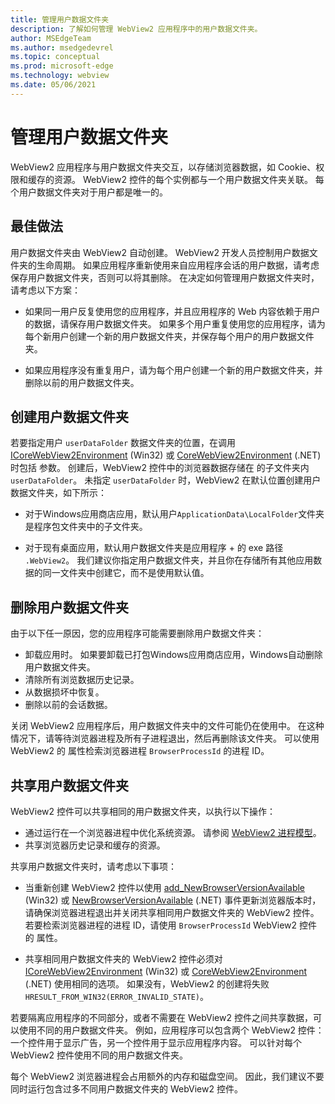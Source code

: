 ```yaml
---
title: 管理用户数据文件夹
description: 了解如何管理 WebView2 应用程序中的用户数据文件夹。
author: MSEdgeTeam
ms.author: msedgedevrel
ms.topic: conceptual
ms.prod: microsoft-edge
ms.technology: webview
ms.date: 05/06/2021
---
```

# <a name="manage-the-user-data-folder"></a>管理用户数据文件夹

WebView2 应用程序与用户数据文件夹交互，以存储浏览器数据，如 Cookie、权限和缓存的资源。  WebView2 控件的每个实例都与一个用户数据文件夹关联。  每个用户数据文件夹对于用户都是唯一的。


<!-- ====================================================================== -->
## <a name="best-practices"></a>最佳做法

用户数据文件夹由 WebView2 自动创建。  WebView2 开发人员控制用户数据文件夹的生命周期。  如果应用程序重新使用来自应用程序会话的用户数据，请考虑保存用户数据文件夹，否则可以将其删除。  在决定如何管理用户数据文件夹时，请考虑以下方案：

*  如果同一用户反复使用您的应用程序，并且应用程序的 Web 内容依赖于用户的数据，请保存用户数据文件夹。  如果多个用户重复使用您的应用程序，请为每个新用户创建一个新的用户数据文件夹，并保存每个用户的用户数据文件夹。

*  如果应用程序没有重复用户，请为每个用户创建一个新的用户数据文件夹，并删除以前的用户数据文件夹。


<!-- ====================================================================== -->
## <a name="create-user-data-folders"></a>创建用户数据文件夹

若要指定用户 `userDataFolder` 数据文件夹的位置，在调用 [ICoreWebView2Environment](/microsoft-edge/webview2/reference/win32/icorewebview2environment) (Win32) 或 [CoreWebView2Environment](/dotnet/api/microsoft.web.webview2.core.corewebview2environment) (.NET) 时包括 参数。  创建后，WebView2 控件中的浏览器数据存储在 的子文件夹内 `userDataFolder`。  未指定 `userDataFolder` 时，WebView2 在默认位置创建用户数据文件夹，如下所示：

*  对于Windows应用商店应用，默认用户`ApplicationData\LocalFolder`文件夹是程序包文件夹中的子文件夹。

*  对于现有桌面应用，默认用户数据文件夹是应用程序 + 的 exe 路径 `.WebView2`。  我们建议你指定用户数据文件夹，并且你在存储所有其他应用数据的同一文件夹中创建它，而不是使用默认值。


<!-- ====================================================================== -->
## <a name="delete-user-data-folders"></a>删除用户数据文件夹

由于以下任一原因，您的应用程序可能需要删除用户数据文件夹：

*  卸载应用时。  如果要卸载已打包Windows应用商店应用，Windows自动删除用户数据文件夹。
*  清除所有浏览数据历史记录。
*  从数据损坏中恢复。
*  删除以前的会话数据。

关闭 WebView2 应用程序后，用户数据文件夹中的文件可能仍在使用中。  在这种情况下，请等待浏览器进程及所有子进程退出，然后再删除该文件夹。  可以使用 WebView2 的 属性检索浏览器进程 `BrowserProcessId` 的进程 ID。


<!-- ====================================================================== -->
## <a name="share-user-data-folders"></a>共享用户数据文件夹

WebView2 控件可以共享相同的用户数据文件夹，以执行以下操作：

*  通过运行在一个浏览器进程中优化系统资源。  请参阅 [WebView2 进程模型](../concepts/process-model.md)。
*  共享浏览器历史记录和缓存的资源。

共享用户数据文件夹时，请考虑以下事项：

*  当重新创建 WebView2 控件以使用 [add_NewBrowserVersionAvailable](/microsoft-edge/webview2/reference/win32/icorewebview2environment#add_newbrowserversionavailable) (Win32) 或 [NewBrowserVersionAvailable](/dotnet/api/microsoft.web.webview2.core.corewebview2environment.newbrowserversionavailable) (.NET) 事件更新浏览器版本时，请确保浏览器进程退出并关闭共享相同用户数据文件夹的 WebView2 控件。  若要检索浏览器进程的进程 ID，请使用 `BrowserProcessId` WebView2 控件的 属性。

*  共享相同用户数据文件夹的 WebView2 控件必须对 [ICoreWebView2Environment](/microsoft-edge/webview2/reference/win32/icorewebview2environment) (Win32) 或 [CoreWebView2Environment](/dotnet/api/microsoft.web.webview2.core.corewebview2environment) (.NET) 使用相同的选项。  如果没有，WebView2 的创建将失败 `HRESULT_FROM_WIN32(ERROR_INVALID_STATE)`。

若要隔离应用程序的不同部分，或者不需要在 WebView2 控件之间共享数据，可以使用不同的用户数据文件夹。  例如，应用程序可以包含两个 WebView2 控件：一个控件用于显示广告，另一个控件用于显示应用程序内容。  可以针对每个 WebView2 控件使用不同的用户数据文件夹。

每个 WebView2 浏览器进程会占用额外的内存和磁盘空间。  因此，我们建议不要同时运行包含过多不同用户数据文件夹的 WebView2 控件。
